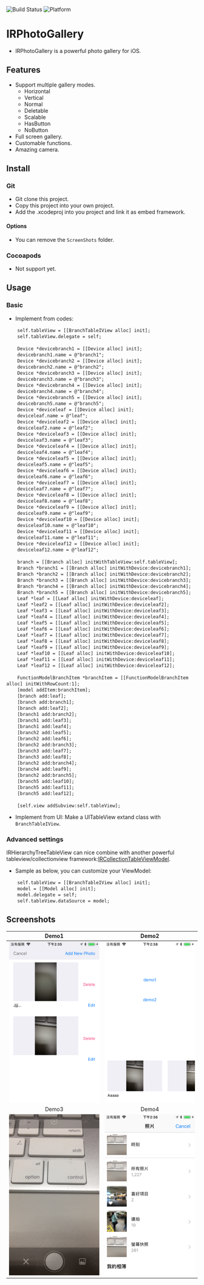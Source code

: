 ![Build Status](https://img.shields.io/badge/build-%20passing%20-brightgreen.svg)
![Platform](https://img.shields.io/badge/Platform-%20iOS%20-blue.svg)

# IRPhotoGallery 

- IRPhotoGallery is a powerful photo gallery for iOS.

## Features
- Support multiple gallery modes.
    - Horizontal
    - Vertical
    - Normal
    - Deletable
    - Scalable
    - HasButton
    - NoButton
- Full screen gallery.
- Customable functions.
- Amazing camera.

## Install
### Git
- Git clone this project.
- Copy this project into your own project.
- Add the .xcodeproj into you  project and link it as embed framework.
#### Options
- You can remove the `ScreenShots` folder.

### Cocoapods
- Not support yet.

## Usage

### Basic

- Implement from codes:

```obj-c
    self.tableView = [[BranchTableIView alloc] init];
    self.tableView.delegate = self;
    
    Device *devicebranch1 = [[Device alloc] init];
    devicebranch1.name = @"branch1";
    Device *devicebranch2 = [[Device alloc] init];
    devicebranch2.name = @"branch2";
    Device *devicebranch3 = [[Device alloc] init];
    devicebranch3.name = @"branch3";
    Device *devicebranch4 = [[Device alloc] init];
    devicebranch4.name = @"branch4";
    Device *devicebranch5 = [[Device alloc] init];
    devicebranch5.name = @"branch5";
    Device *deviceleaf = [[Device alloc] init];
    deviceleaf.name = @"leaf";
    Device *deviceleaf2 = [[Device alloc] init];
    deviceleaf2.name = @"leaf2";
    Device *deviceleaf3 = [[Device alloc] init];
    deviceleaf3.name = @"leaf3";
    Device *deviceleaf4 = [[Device alloc] init];
    deviceleaf4.name = @"leaf4";
    Device *deviceleaf5 = [[Device alloc] init];
    deviceleaf5.name = @"leaf5";
    Device *deviceleaf6 = [[Device alloc] init];
    deviceleaf6.name = @"leaf6";
    Device *deviceleaf7 = [[Device alloc] init];
    deviceleaf7.name = @"leaf7";
    Device *deviceleaf8 = [[Device alloc] init];
    deviceleaf8.name = @"leaf8";
    Device *deviceleaf9 = [[Device alloc] init];
    deviceleaf9.name = @"leaf9";
    Device *deviceleaf10 = [[Device alloc] init];
    deviceleaf10.name = @"leaf10";
    Device *deviceleaf11 = [[Device alloc] init];
    deviceleaf11.name = @"leaf11";
    Device *deviceleaf12 = [[Device alloc] init];
    deviceleaf12.name = @"leaf12";
    
    branch = [[Branch alloc] initWithTableView:self.tableView];
    Branch *branch1 = [[Branch alloc] initWithDevice:devicebranch1];
    Branch *branch2 = [[Branch alloc] initWithDevice:devicebranch2];
    Branch *branch3 = [[Branch alloc] initWithDevice:devicebranch3];
    Branch *branch4 = [[Branch alloc] initWithDevice:devicebranch4];
    Branch *branch5 = [[Branch alloc] initWithDevice:devicebranch5];
    Leaf *leaf = [[Leaf alloc] initWithDevice:deviceleaf];
    Leaf *leaf2 = [[Leaf alloc] initWithDevice:deviceleaf2];
    Leaf *leaf3 = [[Leaf alloc] initWithDevice:deviceleaf3];
    Leaf *leaf4 = [[Leaf alloc] initWithDevice:deviceleaf4];
    Leaf *leaf5 = [[Leaf alloc] initWithDevice:deviceleaf5];
    Leaf *leaf6 = [[Leaf alloc] initWithDevice:deviceleaf6];
    Leaf *leaf7 = [[Leaf alloc] initWithDevice:deviceleaf7];
    Leaf *leaf8 = [[Leaf alloc] initWithDevice:deviceleaf8];
    Leaf *leaf9 = [[Leaf alloc] initWithDevice:deviceleaf9];
    Leaf *leaf10 = [[Leaf alloc] initWithDevice:deviceleaf10];
    Leaf *leaf11 = [[Leaf alloc] initWithDevice:deviceleaf11];
    Leaf *leaf12 = [[Leaf alloc] initWithDevice:deviceleaf12];
    
    FunctionModelBranchItem *branchItem = [[FunctionModelBranchItem alloc] initWithRowCount:1];
    [model addItem:branchItem];
    [branch add:leaf];
    [branch add:branch1];
    [branch add:leaf2];
    [branch1 add:branch2];
    [branch1 add:leaf3];
    [branch1 add:leaf4];
    [branch2 add:leaf5];
    [branch2 add:leaf6];
    [branch2 add:branch3];
    [branch3 add:leaf7];
    [branch3 add:leaf8];
    [branch2 add:branch4];
    [branch4 add:leaf9];
    [branch2 add:branch5];
    [branch5 add:leaf10];
    [branch5 add:leaf11];
    [branch5 add:leaf12];
    
    [self.view addSubview:self.tableView];
```

- Implement from UI: Make a UITableView extand class with `BranchTableIView`.

### Advanced settings

IRHierarchyTreeTableView can nice combine with another powerful tableview/collectionview framework:[IRCollectionTableViewModel](https://github.com/irons163/IRCollectionTableViewModel).

- Sample as below, you can customize your ViewModel:
```obj-c
    self.tableView = [[BranchTableIView alloc] init];
    model = [[Model alloc] init];
    model.delegate = self;
    self.tableView.dataSource = model;
```

## Screenshots
| Demo1 | Demo2 |
|:---:|:---:|
|![Demo1](./ScreenShots/demo1.png)|![Demo2](./ScreenShots/demo2.png)| 
| Demo3 | Demo4 |
|![Demo3](./ScreenShots/demo3.png)|![Demo4](./ScreenShots/demo4.png)| 
